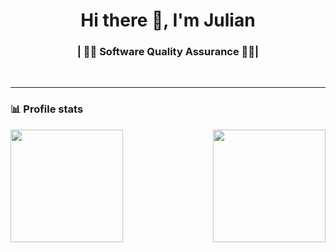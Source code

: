 
<h1 align="center">  Hi there 👋, I'm Julian </h1>

<h3 align="center"> | 👨‍💻 Software Quality Assurance 👨‍💻| </h3> <br>

---------------------------------------------------------------------------------------------------------------------------------

### 📊 Profile stats

<img align="right" height="180em" src="https://github-readme-stats.vercel.app/api/top-langs/?username=july-nym&show_icons=true&title_color=fff&icon_color=79ff97&text_color=9f9f9f&bg_color=151515&layout=compact&langs_count=7" />
<img height="180em" src="https://github-readme-stats.vercel.app/api?username=july-nym&show_icons=true&title_color=fff&icon_color=79ff97&text_color=9f9f9f&bg_color=151515" />



